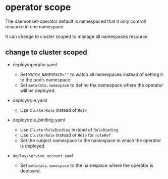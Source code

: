 # operator scope

The daemonset-operator   default is namespaced that it only controll resource in one namespace.

It can change to cluster scoped to manage all  namespaces resource.

## change to cluster scoped 

- deploy/operator.yaml

  - Set `WATCH_NAMESPACE=""` to watch all namespaces instead of setting it to the pod’s namespace
  - Set `metadata.namespace` to define the namespace where the operator will be deployed.

- deploy/role.yaml

  - Use `ClusterRole` instead of `Role`

- deploy/role_binding.yaml

  - Use `ClusterRoleBinding` instead of `RoleBinding`
  - Use `ClusterRole` instead of `Role` for `roleRef`
  - Set the subject namespace to the namespace in which the operator is deployed.

- ```
  deploy/service_account.yaml
  ```

  - Set `metadata.namespace` to the namespace where the operator is deployed.


